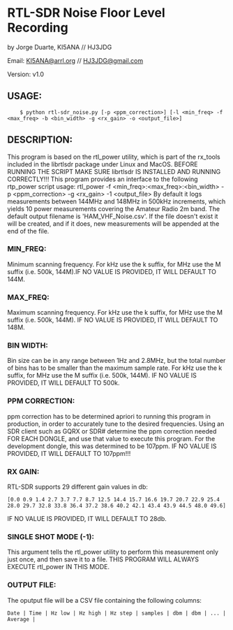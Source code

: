 # RTL-SDR Noise Floor Level Recording 

by Jorge Duarte, KI5ANA // HJ3JDG

Email: KI5ANA@arrl.org // HJ3JDG@gmail.com

Version: v1.0

## USAGE:

        $ python rtl-sdr_noise.py [-p <ppm_correction>] [-l <min_freq> -f <max_freq> -b <bin_width> -g <rx_gain> -o <output_file>]


## DESCRIPTION:

This program is based on the rtl_power utility, which is part of the rx_tools included in the librtlsdr package under Linux and MacOS. BEFORE RUNNING THE SCRIPT MAKE SURE librtlsdr IS INSTALLED AND RUNNING CORRECTLY!!! This program provides an interface to the following rtp_power script usage: rtl_power -f <min_freq>:<max_freq>:<bin_width> -p <ppm_correction> -g <rx_gain> -1 <output_file> By default it logs measurements between 144MHz and 148MHz in 500kHz increments, which yields 10 power measurements covering the Amateur Radio 2m band. The default output filename is 'HAM_VHF_Noise.csv'. If the file doesn't exist it will be created, and if it does, new measurements will be appended at the end of the file. 

### MIN_FREQ:

Minimum scanning frequency. For kHz use the k suffix, for MHz use the M suffix (i.e. 500k, 144M).IF NO VALUE IS PROVIDED, IT WILL DEFAULT TO 144M.

### MAX_FREQ:

Maximum scanning frequency. For kHz use the k suffix, for MHz use the M suffix (i.e. 500k, 144M). IF NO VALUE IS PROVIDED, IT WILL DEFAULT TO 148M.

### BIN WIDTH:

Bin size can be in any range between 1Hz and 2.8MHz, but the total number of bins has to be smaller than the maximum sample rate. For kHz use the k suffix, for MHz use the M suffix (i.e. 500k, 144M). IF NO VALUE IS PROVIDED, IT WILL DEFAULT TO 500k.

### PPM CORRECTION:

ppm correction has to be determined apriori to running this program in production, in order to accurately tune to the desired frequencies. Using an SDR client such as GQRX or SDR# determine the ppm correction needed FOR EACH DONGLE, and use that value to execute this program. For the development dongle, this was determined to be 107ppm. IF NO VALUE IS PROVIDED, IT WILL DEFAULT TO 107ppm!!!

### RX GAIN:

RTL-SDR supports 29 different gain values in db:

    [0.0 0.9 1.4 2.7 3.7 7.7 8.7 12.5 14.4 15.7 16.6 19.7 20.7 22.9 25.4 28.0 29.7 32.8 33.8 36.4 37.2 38.6 40.2 42.1 43.4 43.9 44.5 48.0 49.6]

IF NO VALUE IS PROVIDED, IT WILL DEFAULT TO 28db.

### SINGLE SHOT MODE (-1):

This argument tells the rtl_power utility to perform this measurement only just once, and then save it to a file. THIS PROGRAM WILL ALWAYS EXECUTE rtl_power IN THIS MODE.

### OUTPUT FILE:

The oputput file will be a CSV file containing the following columns:

    Date | Time | Hz low | Hz high | Hz step | samples | dbm | dbm | ... | Average |
